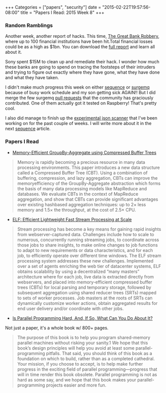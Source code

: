 +++
Categories = ["papers", "security"]
date = "2015-02-22T19:57:56-08:00"
title = "Papers I Read: 2015 Week 8"
+++

### Random Ramblings

Another week, another report of hacks. This time, [The Great Bank Robbery](http://securelist.com/blog/research/68732/the-great-bank-robbery-the-carbanak-apt/), where up to 100 financial institutions have been hit.Total financial losses could be as a high as $1bn. You can download the [full report](http://25zbkz3k00wn2tp5092n6di7b5k.wpengine.netdna-cdn.com/files/2015/02/Carbanak_APT_eng.pdf) and learn all about it.

Sony spent $15M to clean up and remediate their hack. I wonder how much these banks are going to spend on tracing the footsteps of their intruders and trying to figure out exactly where they have gone, what they have done and what they have taken. 

I didn't make much progress this week on either [sequence](https://github.com/strace/sequence) or [surgemq](https://github.com/surgemq/surgemq) because of busy work schedule and my son getting sick AGAIN!! But I did merge the few surgemq [pull requests](https://github.com/surgemq/surgemq/pulls?q=is%3Apr+is%3Aclosed) that the community has graciously contributed. One of them actually got it tested on Raspberry! That's pretty cool.

I also did manage to finish up the [experimental json scanner](https://github.com/strace/sequence/commit/713979f70d6025308e434205973249aa3138e58e) that I've been working on for the past couple of weeks. I will write more about it in the next [sequence](http://strace.io/sequence) article.

### Papers I Read

* [Memory-Efficient GroupBy-Aggregate using Compressed Buffer Trees](http://www.pdl.cmu.edu/PDL-FTP/HECStorage/git-cercs-12-08.pdf)

> Memory is rapidly becoming a precious resource in many data processing environments. This paper introduces
a new data structure called a Compressed Buffer Tree (CBT). Using a combination of buffering, compression,
and lazy aggregation, CBTs can improve the memoryefficiency of the GroupBy-Aggregate abstraction which
forms the basis of many data processing models like MapReduce and databases. We evaluate CBTs in the
context of MapReduce aggregation, and show that CBTs can provide significant advantages over existing hashbased
aggregation techniques: up to 2× less memory and 1.5× the throughput, at the cost of 2.5× CPU.

* [ELF: Efficient Lightweight Fast Stream Processing at Scale](https://www.usenix.org/system/files/conference/atc14/atc14-paper-hu.pdf)

> Stream processing has become a key means for gaining rapid insights from webserver-captured data. Challenges
include how to scale to numerous, concurrently running streaming jobs, to coordinate across those jobs to share
insights, to make online changes to job functions to adapt to new requirements or data characteristics, and for each job, to efficiently operate over different time windows. The ELF stream processing system addresses these new challenges. Implemented over a set of agents enriching the web tier of datacenter systems, ELF obtains scalability by using a decentralized “many masters” architecture where for each job, live data is extracted directly from webservers, and placed into memory-efficient compressed buffer trees (CBTs) for local parsing and temporary storage, followed by subsequent aggregation using shared reducer trees (SRTs) mapped to sets of worker processes. Job masters at the roots of SRTs can dynamically customize worker actions, obtain aggregated results for end user delivery and/or coordinate with other jobs.


* [Is Parallel Programming Hard, And, If So, What Can You Do About It?](https://www.kernel.org/pub/linux/kernel/people/paulmck/perfbook/perfbook.html)

Not just a paper, it's a whole book w/ 800+ pages.

>The purpose of this book is to help you program shared-memory parallel machines without risking your sanity.1 We hope that this book’s design principles will help you avoid at least some parallel-programming pitfalls. That said, you should think of this book as a foundation on which to build, rather than as a completed cathedral. Your mission, if you choose to accept, is to help make further progress in the exciting field of parallel programming—progress that will in time render this book obsolete. Parallel programming is not as hard as some say, and we hope that this book makes your parallel-programming projects easier and more fun.